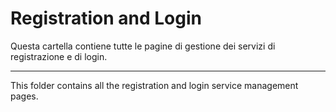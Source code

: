 # Registration and Login

Questa cartella contiene tutte le pagine di gestione dei servizi di registrazione e di login.

_____________________________________________________________________________________________________________________________

This folder contains all the registration and login service management pages.
